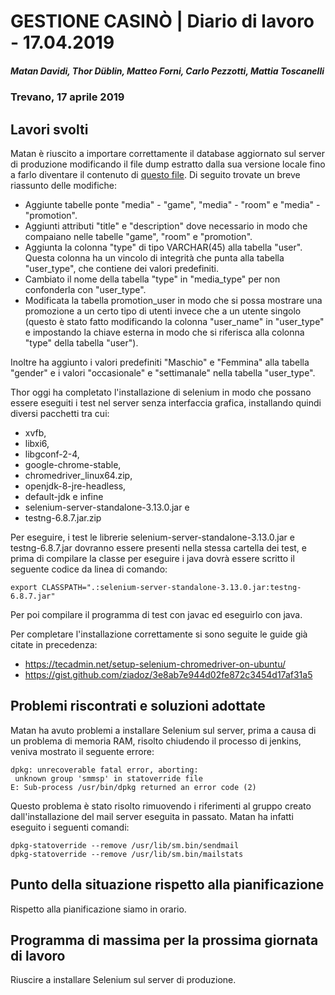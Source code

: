 # GESTIONE CASINÒ | Diario di lavoro - 17.04.2019
##### Matan Davidi, Thor Düblin, Matteo Forni, Carlo Pezzotti, Mattia Toscanelli
### Trevano, 17 aprile 2019

## Lavori svolti
Matan è riuscito a importare correttamente il database aggiornato sul server di produzione modificando il file dump estratto dalla sua versione locale fino a farlo diventare il contenuto di [questo file](../code/sql/DB/cashyland_db_2.sql). Di seguito trovate un breve riassunto delle modifiche:
- Aggiunte tabelle ponte "media" - "game", "media" - "room" e "media" - "promotion".
- Aggiunti attributi "title" e "description" dove necessario in modo che compaiano nelle tabelle "game", "room" e "promotion".
- Aggiunta la colonna "type" di tipo VARCHAR(45) alla tabella "user". Questa colonna ha un vincolo di integrità che punta alla tabella "user_type", che contiene dei valori predefiniti.
- Cambiato il nome della tabella "type" in "media_type" per non confonderla con "user_type".
- Modificata la tabella promotion_user in modo che si possa mostrare una promozione a un certo tipo di utenti invece che a un utente singolo (questo è stato fatto modificando la colonna "user_name" in "user_type" e impostando la chiave esterna in modo che si riferisca alla colonna "type" della tabella "user").

Inoltre ha aggiunto i valori predefiniti "Maschio" e "Femmina" alla tabella "gender" e i valori "occasionale" e "settimanale" nella tabella "user_type".

Thor oggi ha completato l'installazione di selenium in modo che possano essere eseguiti i test nel server senza interfaccia grafica, installando quindi diversi pacchetti tra cui:
- xvfb,
- libxi6,
- libgconf-2-4,
- google-chrome-stable,
- chromedriver_linux64.zip,
- openjdk-8-jre-headless,
- default-jdk e infine
- selenium-server-standalone-3.13.0.jar e
- testng-6.8.7.jar.zip

Per eseguire, i test le librerie selenium-server-standalone-3.13.0.jar e testng-6.8.7.jar dovranno essere presenti nella stessa cartella dei test, e prima di compilare la classe per eseguire i java dovrà essere scritto il seguente codice da linea di comando:
```
export CLASSPATH=".:selenium-server-standalone-3.13.0.jar:testng-6.8.7.jar"
```
Per poi compilare il programma di test con javac ed eseguirlo con java.

Per completare l'installazione correttamente si sono seguite le guide già citate in precedenza:
- https://tecadmin.net/setup-selenium-chromedriver-on-ubuntu/
- https://gist.github.com/ziadoz/3e8ab7e944d02fe872c3454d17af31a5

##  Problemi riscontrati e soluzioni adottate
Matan ha avuto problemi a installare Selenium sul server, prima a causa di un problema di memoria RAM, risolto chiudendo il processo di jenkins, veniva mostrato il seguente errore:
```
dpkg: unrecoverable fatal error, aborting:
 unknown group 'smmsp' in statoverride file
E: Sub-process /usr/bin/dpkg returned an error code (2)
```
Questo problema è stato risolto rimuovendo i riferimenti al gruppo creato dall'installazione del mail server eseguita in passato. Matan ha infatti eseguito i seguenti comandi:
```
dpkg-statoverride --remove /usr/lib/sm.bin/sendmail
dpkg-statoverride --remove /usr/lib/sm.bin/mailstats
```

##  Punto della situazione rispetto alla pianificazione
Rispetto alla pianificazione siamo in orario.

## Programma di massima per la prossima giornata di lavoro
Riuscire a installare Selenium sul server di produzione.

